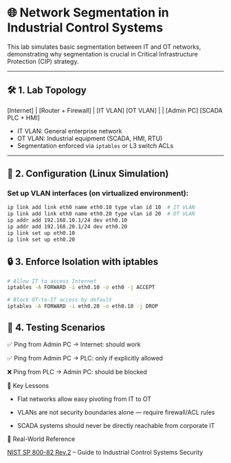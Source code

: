 # 🌐 Network Segmentation in Industrial Control Systems

This lab simulates basic segmentation between IT and OT networks, demonstrating why segmentation is crucial in Critical Infrastructure Protection (CIP) strategy.

---

## 🛠️ 1. Lab Topology

[Internet]
|
[Router + Firewall]
|
[IT VLAN] [OT VLAN]
| |
[Admin PC] [SCADA PLC + HMI]


- IT VLAN: General enterprise network
- OT VLAN: Industrial equipment (SCADA, HMI, RTU)
- Segmentation enforced via `iptables` or L3 switch ACLs

---

## 🔧 2. Configuration (Linux Simulation)

### Set up VLAN interfaces (on virtualized environment):

```bash
ip link add link eth0 name eth0.10 type vlan id 10  # IT VLAN
ip link add link eth0 name eth0.20 type vlan id 20  # OT VLAN
ip addr add 192.168.10.1/24 dev eth0.10
ip addr add 192.168.20.1/24 dev eth0.20
ip link set up eth0.10
ip link set up eth0.20
```


## 🔒 3. Enforce Isolation with iptables

```bash
# Allow IT to access Internet
iptables -A FORWARD -i eth0.10 -o eth0 -j ACCEPT

# Block OT-to-IT access by default
iptables -A FORWARD -i eth0.20 -o eth0.10 -j DROP
```

## 🧪 4. Testing Scenarios

✅ Ping from Admin PC → Internet: should work

✅ Ping from Admin PC → PLC: only if explicitly allowed

❌ Ping from PLC → Admin PC: should be blocked

📌 Key Lessons

- Flat networks allow easy pivoting from IT to OT

- VLANs are not security boundaries alone — require firewall/ACL rules

- SCADA systems should never be directly reachable from corporate IT

🔗 Real-World Reference

[NIST SP 800-82 Rev.2](https://csrc.nist.gov/pubs/sp/800/82/r2/final) – Guide to Industrial Control Systems Security

